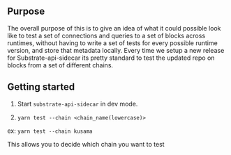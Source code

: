 ## Purpose

The overall purpose of this is to give an idea of what it could possible look like to test
a set of connections and queries to a set of blocks across runtimes, without having to write 
a set of tests for every possible runtime version, and store that metadata locally. Every time we setup a new release for Substrate-api-sidecar its pretty standard to test the updated repo on blocks from a set of different chains. 

## Getting started

1. Start `substrate-api-sidecar` in dev mode. 

2. `yarn test --chain <chain_name(lowercase)>`

ex: `yarn test --chain kusama`

This allows you to decide which chain you want to test


